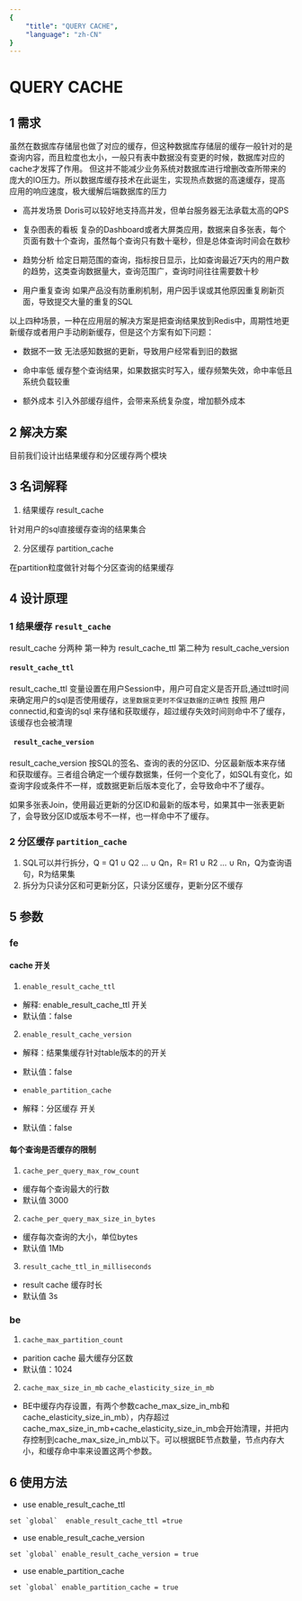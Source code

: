```yaml
---
{
    "title": "QUERY CACHE",
    "language": "zh-CN"
}
---
```


<!-- 
Licensed to the Apache Software Foundation (ASF) under one
or more contributor license agreements.  See the NOTICE file
distributed with this work for additional information
regarding copyright ownership.  The ASF licenses this file
to you under the Apache License, Version 2.0 (the
"License"); you may not use this file except in compliance
with the License.  You may obtain a copy of the License at

  http://www.apache.org/licenses/LICENSE-2.0

Unless required by applicable law or agreed to in writing,
software distributed under the License is distributed on an
"AS IS" BASIS, WITHOUT WARRANTIES OR CONDITIONS OF ANY
KIND, either express or implied.  See the License for the
specific language governing permissions and limitations
under the License.
-->
# QUERY CACHE

## 1 需求

虽然在数据库存储层也做了对应的缓存，但这种数据库存储层的缓存一般针对的是查询内容，而且粒度也太小，一般只有表中数据没有变更的时候，数据库对应的cache才发挥了作用。 但这并不能减少业务系统对数据库进行增删改查所带来的庞大的IO压力。所以数据库缓存技术在此诞生，实现热点数据的高速缓存，提高应用的响应速度，极大缓解后端数据库的压力

- 高并发场景
  Doris可以较好地支持高并发，但单台服务器无法承载太高的QPS

- 复杂图表的看板
  复杂的Dashboard或者大屏类应用，数据来自多张表，每个页面有数十个查询，虽然每个查询只有数十毫秒，但是总体查询时间会在数秒

- 趋势分析
  给定日期范围的查询，指标按日显示，比如查询最近7天内的用户数的趋势，这类查询数据量大，查询范围广，查询时间往往需要数十秒

- 用户重复查询
  如果产品没有防重刷机制，用户因手误或其他原因重复刷新页面，导致提交大量的重复的SQL

以上四种场景，一种在应用层的解决方案是把查询结果放到Redis中，周期性地更新缓存或者用户手动刷新缓存，但是这个方案有如下问题：

- 数据不一致
  无法感知数据的更新，导致用户经常看到旧的数据

- 命中率低
  缓存整个查询结果，如果数据实时写入，缓存频繁失效，命中率低且系统负载较重

- 额外成本
  引入外部缓存组件，会带来系统复杂度，增加额外成本

## 2 解决方案

目前我们设计出结果缓存和分区缓存两个模块

## 3 名词解释

1. 结果缓存 result_cache

针对用户的sql直接缓存查询的结果集合

2. 分区缓存 partition_cache

在partition粒度做针对每个分区查询的结果缓存 

## 4 设计原理

### 1 结果缓存 `result_cache`

result_cache 分两种 第一种为 result_cache_ttl 第二种为 result_cache_version 

#### `result_cache_ttl`

result_cache_ttl 变量设置在用户Session中，用户可自定义是否开启,通过ttl时间来确定用户的sql是否使用缓存，`这里数据变更时不保证数据的正确性`
按照 用户 connectid,和查询的sql 来存储和获取缓存，超过缓存失效时间则命中不了缓存，该缓存也会被清理

#### ` result_cache_version`

result_cache_version 按SQL的签名、查询的表的分区ID、分区最新版本来存储和获取缓存。三者组合确定一个缓存数据集，任何一个变化了，如SQL有变化，如查询字段或条件不一样，或数据更新后版本变化了，会导致命中不了缓存。

如果多张表Join，使用最近更新的分区ID和最新的版本号，如果其中一张表更新了，会导致分区ID或版本号不一样，也一样命中不了缓存。

### 2 分区缓存 `partition_cache`

1. SQL可以并行拆分，Q = Q1 ∪ Q2 ... ∪ Qn，R= R1 ∪ R2 ... ∪ Rn，Q为查询语句，R为结果集
2. 拆分为只读分区和可更新分区，只读分区缓存，更新分区不缓存

## 5 参数

###  fe

####  cache 开关

1. `enable_result_cache_ttl`
- 解释:  enable_result_cache_ttl 开关
- 默认值：false

2. `enable_result_cache_version`
- 解释：结果集缓存针对table版本的的开关
- 默认值：false

- `enable_partition_cache`
- 解释：分区缓存 开关
- 默认值：false

#### 每个查询是否缓存的限制

1. `cache_per_query_max_row_count`
- 缓存每个查询最大的行数
- 默认值 3000

2. `cache_per_query_max_size_in_bytes`
- 缓存每次查询的大小，单位bytes
- 默认值 1Mb

3. `result_cache_ttl_in_milliseconds`
- result cache 缓存时长
- 默认值 3s

### be

1. `cache_max_partition_count`
- parition cache 最大缓存分区数
- 默认值：1024

2. `cache_max_size_in_mb` `cache_elasticity_size_in_mb`
- BE中缓存内存设置，有两个参数cache_max_size_in_mb和cache_elasticity_size_in_mb），内存超过cache_max_size_in_mb+cache_elasticity_size_in_mb会开始清理，并把内存控制到cache_max_size_in_mb以下。可以根据BE节点数量，节点内存大小，和缓存命中率来设置这两个参数。

## 6 使用方法

- use enable_result_cache_ttl
```
set `global`  enable_result_cache_ttl =true
```

- use enable_result_cache_version
```
set `global` enable_result_cache_version = true
```

- use enable_partition_cache
```
set `global` enable_partition_cache = true
```
